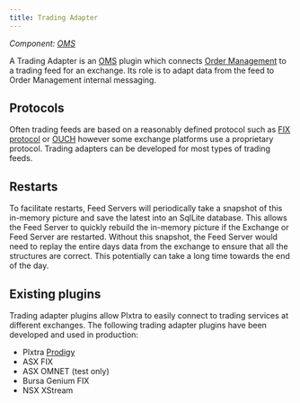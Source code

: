 ```yaml
---
title: Trading Adapter
---
```


*Component: [OMS](../../components/oms/)*

A Trading Adapter is an [OMS](../../components/oms/) plugin which connects [Order Management](../order-management/) to a trading feed for an exchange.  Its role is to adapt data from the feed to Order Management internal messaging.

## Protocols

Often trading feeds are based on a reasonably defined protocol such as [FIX protocol](https://www.fixtrading.org/what-is-fix/) or [OUCH](https://nasdaqtrader.com/content/technicalsupport/specifications/TradingProducts/OUCH5.0.pdf) however some exchange platforms use a proprietary protocol. Trading adapters can be developed for most types of trading feeds.

## Restarts

To facilitate restarts, Feed Servers will periodically take a snapshot of this in-memory picture and save the latest into an SqlLite database.  This allows the Feed Server to quickly rebuild the in-memory picture if the Exchange or Feed Server are restarted.  Without this snapshot, the Feed Server would need to replay the entire days data from the exchange to ensure that all the structures are correct.  This potentially can take a long time towards the end of the day.

## Existing plugins

Trading adapter plugins allow Plxtra to easily connect to trading services at different exchanges.  The following trading adapter plugins have been developed and used in production:
* Plxtra [Prodigy](../../components/prodigy/)
* ASX FIX
* ASX OMNET (test only)
* Bursa Genium FIX
* NSX XStream
